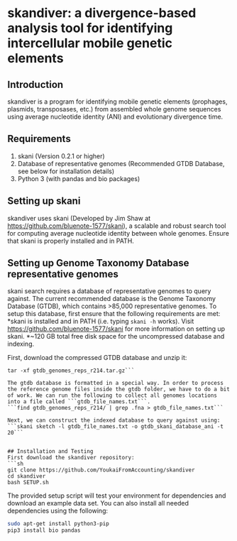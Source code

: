 # skandiver: a divergence-based analysis tool for identifying intercellular mobile genetic elements
## Introduction
skandiver is a program for identifying mobile genetic elements (prophages, plasmids, transposases, etc.) from assembled whole genome sequences using average nucleotide identity (ANI) and evolutionary divergence time.  

## Requirements 
1. skani (Version 0.2.1 or higher)
2. Database of representative genomes (Recommended GTDB Database, see below for installation details)
3. Python 3 (with pandas and bio packages)

## Setting up skani
skandiver uses skani (Developed by Jim Shaw at https://github.com/bluenote-1577/skani), a scalable and robust search tool for computing average nucleotide identity between whole genomes. Ensure that skani is properly installed and in PATH. 

## Setting up Genome Taxonomy Database representative genomes
skani search requires a database of representative genomes to query against. The current recommended database is the Genome Taxonomy Database (GTDB), which contains >85,000 representative genomes. To setup this database, first ensure that the following requirements are met: 
*skani is installed and in PATH (i.e. typing ```skani -h``` works). Visit https://github.com/bluenote-1577/skani for more information on setting up skani.
*~120 GB total free disk space for the uncompressed database and indexing.

First, download the compressed GTDB database and unzip it:
```wget https://data.gtdb.ecogenomic.org/releases/release214/214.1/genomic_files_reps/gtdb_genomes_reps_r214.tar.gz
tar -xf gtdb_genomes_reps_r214.tar.gz```

The gtdb database is formatted in a special way. In order to process the reference genome files inside the gtdb folder, we have to do a bit of work. We can run the following to collect all genomes locations into a file called ```gtdb_file_names.txt```.
```find gtdb_genomes_reps_r214/ | grep .fna > gtdb_file_names.txt```

Next, we can construct the indexed database to query against using:
```skani sketch -l gtdb_file_names.txt -o gtdb_skani_database_ani -t 20```


## Installation and Testing 
First download the skandiver repository: 
```sh
git clone https://github.com/YoukaiFromAccounting/skandiver
cd skandiver
bash SETUP.sh
```

The provided setup script will test your environment for dependencies and download an example data set. You can also install all needed dependencies using the following: 
```sh
sudo apt-get install python3-pip
pip3 install bio pandas
```
